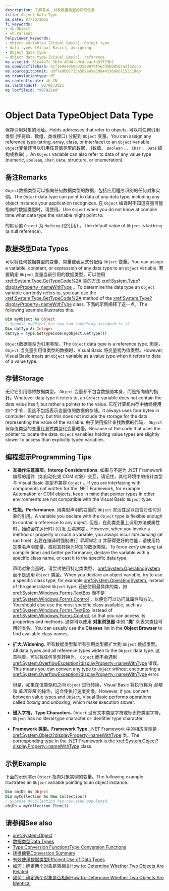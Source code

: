 ```yaml
---
description: 了解有关：对象数据类型的详细信息
title: Object Data Type
ms.date: 07/20/2015
f1_keywords:
- vb.Object
- vb.Variant
helpviewer_keywords:
- object variables [Visual Basic], Object type
- data types [Visual Basic], assigning
- Object data type
- Object data type [Visual Basic], reference
ms.assetid: 61ea4a7c-3b3d-48d4-adc4-eacfa91779b2
ms.openlocfilehash: b1f169e4e590335a0879f5ecd9b68507a3fa2ccb
ms.sourcegitcommit: ddf7edb67715a5b9a45e3dd44536dabc153c1de0
ms.translationtype: MT
ms.contentlocale: zh-CN
ms.lasthandoff: 02/06/2021
ms.locfileid: "99792149"
---
```

# <a name="object-data-type"></a><span data-ttu-id="9fd93-103">Object Data Type</span><span class="sxs-lookup"><span data-stu-id="9fd93-103">Object Data Type</span></span>

<span data-ttu-id="9fd93-104">保存引用对象的地址。</span><span class="sxs-lookup"><span data-stu-id="9fd93-104">Holds addresses that refer to objects.</span></span> <span data-ttu-id="9fd93-105">可以将任何引用类型 (字符串、数组、类或接口) 分配到 `Object` 变量。</span><span class="sxs-lookup"><span data-stu-id="9fd93-105">You can assign any reference type (string, array, class, or interface) to an `Object` variable.</span></span> <span data-ttu-id="9fd93-106">`Object`变量还可以引用任意值类型的数据， (数值、 `Boolean` 、、 `Char` 、 `Date` 结构或枚举) 。</span><span class="sxs-lookup"><span data-stu-id="9fd93-106">An `Object` variable can also refer to data of any value type (numeric, `Boolean`, `Char`, `Date`, structure, or enumeration).</span></span>

## <a name="remarks"></a><span data-ttu-id="9fd93-107">备注</span><span class="sxs-lookup"><span data-stu-id="9fd93-107">Remarks</span></span>

<span data-ttu-id="9fd93-108">`Object`数据类型可以指向任何数据类型的数据，包括应用程序识别的任何对象实例。</span><span class="sxs-lookup"><span data-stu-id="9fd93-108">The `Object` data type can point to data of any data type, including any object instance your application recognizes.</span></span> <span data-ttu-id="9fd93-109">在 `Object` 编译时不知道变量可能指向的数据类型时，请使用。</span><span class="sxs-lookup"><span data-stu-id="9fd93-109">Use `Object` when you do not know at compile time what data type the variable might point to.</span></span>

<span data-ttu-id="9fd93-110">的默认值 `Object` 为 `Nothing` (空引用) 。</span><span class="sxs-lookup"><span data-stu-id="9fd93-110">The default value of `Object` is `Nothing` (a null reference).</span></span>

## <a name="data-types"></a><span data-ttu-id="9fd93-111">数据类型</span><span class="sxs-lookup"><span data-stu-id="9fd93-111">Data Types</span></span>

<span data-ttu-id="9fd93-112">可以将任何数据类型的变量、常量或表达式分配给 `Object` 变量。</span><span class="sxs-lookup"><span data-stu-id="9fd93-112">You can assign a variable, constant, or expression of any data type to an `Object` variable.</span></span> <span data-ttu-id="9fd93-113">若要确定 `Object` 变量当前引用的数据类型，可以使用 <xref:System.Type.GetTypeCode%2A> 类的方法 <xref:System.Type?displayProperty=nameWithType> 。</span><span class="sxs-lookup"><span data-stu-id="9fd93-113">To determine the data type an `Object` variable currently refers to, you can use the <xref:System.Type.GetTypeCode%2A> method of the <xref:System.Type?displayProperty=nameWithType> class.</span></span> <span data-ttu-id="9fd93-114">下面的示例阐释了这一点。</span><span class="sxs-lookup"><span data-stu-id="9fd93-114">The following example illustrates this.</span></span>

```vb
Dim myObject As Object
' Suppose myObject has now had something assigned to it.
Dim datTyp As Integer
datTyp = Type.GetTypeCode(myObject.GetType())
```

<span data-ttu-id="9fd93-115">`Object`数据类型为引用类型。</span><span class="sxs-lookup"><span data-stu-id="9fd93-115">The `Object` data type is a reference type.</span></span> <span data-ttu-id="9fd93-116">但是， `Object` 当变量引用值类型的数据时，Visual Basic 将变量视为值类型。</span><span class="sxs-lookup"><span data-stu-id="9fd93-116">However, Visual Basic treats an `Object` variable as a value type when it refers to data of a value type.</span></span>

## <a name="storage"></a><span data-ttu-id="9fd93-117">存储</span><span class="sxs-lookup"><span data-stu-id="9fd93-117">Storage</span></span>

<span data-ttu-id="9fd93-118">无论它引用哪种数据类型， `Object` 变量都不包含数据值本身，而是指向值的指针。</span><span class="sxs-lookup"><span data-stu-id="9fd93-118">Whatever data type it refers to, an `Object` variable does not contain the data value itself, but rather a pointer to the value.</span></span> <span data-ttu-id="9fd93-119">它在计算机内存中始终使用四个字节，但这不包括表示变量值的数据的存储。</span><span class="sxs-lookup"><span data-stu-id="9fd93-119">It always uses four bytes in computer memory, but this does not include the storage for the data representing the value of the variable.</span></span> <span data-ttu-id="9fd93-120">由于使用指针查找数据的代码， `Object` 保存值类型的变量比显式类型化变量略慢。</span><span class="sxs-lookup"><span data-stu-id="9fd93-120">Because of the code that uses the pointer to locate the data, `Object` variables holding value types are slightly slower to access than explicitly typed variables.</span></span>

## <a name="programming-tips"></a><span data-ttu-id="9fd93-121">编程提示</span><span class="sxs-lookup"><span data-stu-id="9fd93-121">Programming Tips</span></span>

- <span data-ttu-id="9fd93-122">**互操作注意事项。**</span><span class="sxs-lookup"><span data-stu-id="9fd93-122">**Interop Considerations.**</span></span> <span data-ttu-id="9fd93-123">如果与不是为 .NET Framework 编写的组件（如自动化或 COM 对象）交互，请记住，其他环境中的指针类型与 Visual Basic 类型不兼容 `Object` 。</span><span class="sxs-lookup"><span data-stu-id="9fd93-123">If you are interfacing with components not written for the .NET Framework, for example Automation or COM objects, keep in mind that pointer types in other environments are not compatible with the Visual Basic `Object` type.</span></span>

- <span data-ttu-id="9fd93-124">**性能。**</span><span class="sxs-lookup"><span data-stu-id="9fd93-124">**Performance.**</span></span> <span data-ttu-id="9fd93-125">用类型声明的变量的 `Object` 灵活性足以包含对任何对象的引用。</span><span class="sxs-lookup"><span data-stu-id="9fd93-125">A variable you declare with the `Object` type is flexible enough to contain a reference to any object.</span></span> <span data-ttu-id="9fd93-126">但是，在此类变量上调用方法或属性时，始终会在运行时)  (引发 *后期绑定* 。</span><span class="sxs-lookup"><span data-stu-id="9fd93-126">However, when you invoke a method or property on such a variable, you always incur *late binding* (at run time).</span></span> <span data-ttu-id="9fd93-127">若要在编译时强制进行 *早期绑定* () 并获得更好的性能，请使用特定类名声明变量，或将其转换为特定的数据类型。</span><span class="sxs-lookup"><span data-stu-id="9fd93-127">To force *early binding* (at compile time) and better performance, declare the variable with a specific class name, or cast it to the specific data type.</span></span>

  <span data-ttu-id="9fd93-128">声明对象变量时，请尝试使用特定类类型， <xref:System.OperatingSystem> 而不是通用 `Object` 类型。</span><span class="sxs-lookup"><span data-stu-id="9fd93-128">When you declare an object variable, try to use a specific class type, for example <xref:System.OperatingSystem>, instead of the generalized `Object` type.</span></span> <span data-ttu-id="9fd93-129">还应使用最具体的类，如 <xref:System.Windows.Forms.TextBox> 而不是 <xref:System.Windows.Forms.Control> ，以便您可以访问其属性和方法。</span><span class="sxs-lookup"><span data-stu-id="9fd93-129">You should also use the most specific class available, such as <xref:System.Windows.Forms.TextBox> instead of <xref:System.Windows.Forms.Control>, so that you can access its properties and methods.</span></span> <span data-ttu-id="9fd93-130">通常可以使用 **对象浏览器** 中的 "**类**" 列表来查找可用的类名。</span><span class="sxs-lookup"><span data-stu-id="9fd93-130">You can usually use the **Classes** list in the **Object Browser** to find available class names.</span></span>

- <span data-ttu-id="9fd93-131">**扩大.**</span><span class="sxs-lookup"><span data-stu-id="9fd93-131">**Widening.**</span></span> <span data-ttu-id="9fd93-132">所有数据类型和所有引用类型都扩大到 `Object` 数据类型。</span><span class="sxs-lookup"><span data-stu-id="9fd93-132">All data types and all reference types widen to the `Object` data type.</span></span> <span data-ttu-id="9fd93-133">这意味着，可以将任何类型转换为， `Object` 而不会遇到 <xref:System.OverflowException?displayProperty=nameWithType> 错误。</span><span class="sxs-lookup"><span data-stu-id="9fd93-133">This means you can convert any type to `Object` without encountering a <xref:System.OverflowException?displayProperty=nameWithType> error.</span></span>

  <span data-ttu-id="9fd93-134">但是，如果在值类型和之间 `Object` 进行转换，Visual Basic 将执行称为 *装箱* 和 *取消装箱* 的操作，这会使执行速度变慢。</span><span class="sxs-lookup"><span data-stu-id="9fd93-134">However, if you convert between value types and `Object`, Visual Basic performs operations called *boxing* and *unboxing*, which make execution slower.</span></span>

- <span data-ttu-id="9fd93-135">**键入字符。**</span><span class="sxs-lookup"><span data-stu-id="9fd93-135">**Type Characters.**</span></span> <span data-ttu-id="9fd93-136">`Object` 没有文本类型字符或标识符类型字符。</span><span class="sxs-lookup"><span data-stu-id="9fd93-136">`Object` has no literal type character or identifier type character.</span></span>

- <span data-ttu-id="9fd93-137">**Framework 类型。**</span><span class="sxs-lookup"><span data-stu-id="9fd93-137">**Framework Type.**</span></span> <span data-ttu-id="9fd93-138">.NET Framework 中的相应类型是 <xref:System.Object?displayProperty=nameWithType> 类。</span><span class="sxs-lookup"><span data-stu-id="9fd93-138">The corresponding type in the .NET Framework is the <xref:System.Object?displayProperty=nameWithType> class.</span></span>

## <a name="example"></a><span data-ttu-id="9fd93-139">示例</span><span class="sxs-lookup"><span data-stu-id="9fd93-139">Example</span></span>

<span data-ttu-id="9fd93-140">下面的示例演示 `Object` 指向对象实例的变量。</span><span class="sxs-lookup"><span data-stu-id="9fd93-140">The following example illustrates an `Object` variable pointing to an object instance.</span></span>

```vb
Dim objDb As Object
Dim myCollection As New Collection()
' Suppose myCollection has now been populated.
objDb = myCollection.Item(1)
```

## <a name="see-also"></a><span data-ttu-id="9fd93-141">请参阅</span><span class="sxs-lookup"><span data-stu-id="9fd93-141">See also</span></span>

- <xref:System.Object>
- [<span data-ttu-id="9fd93-142">数据类型</span><span class="sxs-lookup"><span data-stu-id="9fd93-142">Data Types</span></span>](index.md)
- [<span data-ttu-id="9fd93-143">Type Conversion Functions</span><span class="sxs-lookup"><span data-stu-id="9fd93-143">Type Conversion Functions</span></span>](../functions/type-conversion-functions.md)
- [<span data-ttu-id="9fd93-144">转换摘要</span><span class="sxs-lookup"><span data-stu-id="9fd93-144">Conversion Summary</span></span>](../keywords/conversion-summary.md)
- [<span data-ttu-id="9fd93-145">有效使用数据类型</span><span class="sxs-lookup"><span data-stu-id="9fd93-145">Efficient Use of Data Types</span></span>](../../programming-guide/language-features/data-types/efficient-use-of-data-types.md)
- [<span data-ttu-id="9fd93-146">如何：确定两个对象是否相关</span><span class="sxs-lookup"><span data-stu-id="9fd93-146">How to: Determine Whether Two Objects Are Related</span></span>](../../programming-guide/language-features/variables/how-to-determine-whether-two-objects-are-related.md)
- [<span data-ttu-id="9fd93-147">如何：确定两个对象是否相同</span><span class="sxs-lookup"><span data-stu-id="9fd93-147">How to: Determine Whether Two Objects Are Identical</span></span>](../../programming-guide/language-features/variables/how-to-determine-whether-two-objects-are-identical.md)
